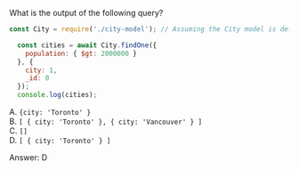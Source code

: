 What is the output of the following query?
```js
const City = require('./city-model'); // Assuming the City model is defined in a separate file

  const cities = await City.findOne({
    population: { $gt: 2000000 }
  }, {
    city: 1,
    _id: 0
  });
  console.log(cities);

```

A. `{city: 'Toronto' } `  
B. `[ { city: 'Toronto' }, { city: 'Vancouver' } ]`  
C. `[]`  
D. `[ { city: 'Toronto' } ]`  

Answer: D